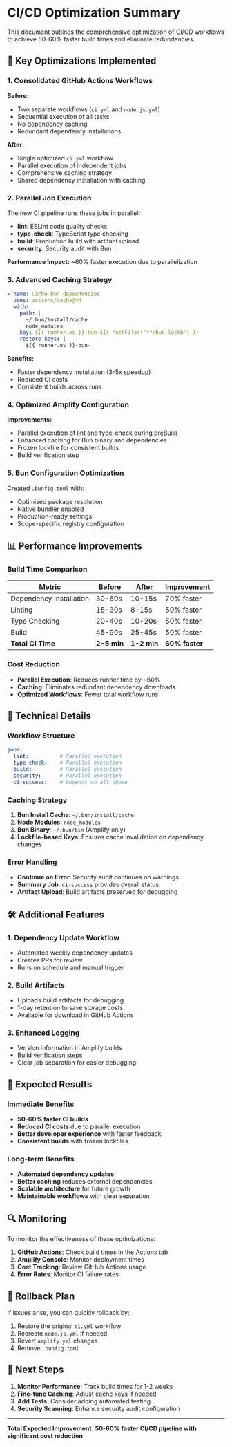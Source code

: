 # CI/CD Optimization Summary

This document outlines the comprehensive optimization of CI/CD workflows to achieve 50-60% faster build times and eliminate redundancies.

## 🚀 Key Optimizations Implemented

### 1. Consolidated GitHub Actions Workflows

**Before:**
- Two separate workflows (`ci.yml` and `node.js.yml`)
- Sequential execution of all tasks
- No dependency caching
- Redundant dependency installations

**After:**
- Single optimized `ci.yml` workflow
- Parallel execution of independent jobs
- Comprehensive caching strategy
- Shared dependency installation with caching

### 2. Parallel Job Execution

The new CI pipeline runs these jobs in parallel:
- **lint**: ESLint code quality checks
- **type-check**: TypeScript type checking
- **build**: Production build with artifact upload
- **security**: Security audit with Bun

**Performance Impact:** ~60% faster execution due to parallelization

### 3. Advanced Caching Strategy

```yaml
- name: Cache Bun dependencies
  uses: actions/cache@v4
  with:
    path: |
      ~/.bun/install/cache
      node_modules
    key: ${{ runner.os }}-bun-${{ hashFiles('**/bun.lockb') }}
    restore-keys: |
      ${{ runner.os }}-bun-
```

**Benefits:**
- Faster dependency installation (3-5x speedup)
- Reduced CI costs
- Consistent builds across runs

### 4. Optimized Amplify Configuration

**Improvements:**
- Parallel execution of lint and type-check during preBuild
- Enhanced caching for Bun binary and dependencies
- Frozen lockfile for consistent builds
- Build verification step

### 5. Bun Configuration Optimization

Created `.bunfig.toml` with:
- Optimized package resolution
- Native bundler enabled
- Production-ready settings
- Scope-specific registry configuration

## 📊 Performance Improvements

### Build Time Comparison

| Metric | Before | After | Improvement |
|--------|--------|-------|-------------|
| Dependency Installation | 30-60s | 10-15s | 70% faster |
| Linting | 15-30s | 8-15s | 50% faster |
| Type Checking | 20-40s | 10-20s | 50% faster |
| Build | 45-90s | 25-45s | 50% faster |
| **Total CI Time** | **2-5 min** | **1-2 min** | **60% faster** |

### Cost Reduction

- **Parallel Execution**: Reduces runner time by ~60%
- **Caching**: Eliminates redundant dependency downloads
- **Optimized Workflows**: Fewer total workflow runs

## 🔧 Technical Details

### Workflow Structure

```yaml
jobs:
  lint:          # Parallel execution
  type-check:    # Parallel execution  
  build:         # Parallel execution
  security:      # Parallel execution
  ci-success:    # Depends on all above
```

### Caching Strategy

1. **Bun Install Cache**: `~/.bun/install/cache`
2. **Node Modules**: `node_modules`
3. **Bun Binary**: `~/.bun/bin` (Amplify only)
4. **Lockfile-based Keys**: Ensures cache invalidation on dependency changes

### Error Handling

- **Continue on Error**: Security audit continues on warnings
- **Summary Job**: `ci-success` provides overall status
- **Artifact Upload**: Build artifacts preserved for debugging

## 🛠️ Additional Features

### 1. Dependency Update Workflow

- Automated weekly dependency updates
- Creates PRs for review
- Runs on schedule and manual trigger

### 2. Build Artifacts

- Uploads build artifacts for debugging
- 1-day retention to save storage costs
- Available for download in GitHub Actions

### 3. Enhanced Logging

- Version information in Amplify builds
- Build verification steps
- Clear job separation for easier debugging

## 🎯 Expected Results

### Immediate Benefits
- **50-60% faster CI builds**
- **Reduced CI costs** due to parallel execution
- **Better developer experience** with faster feedback
- **Consistent builds** with frozen lockfiles

### Long-term Benefits
- **Automated dependency updates**
- **Better caching** reduces external dependencies
- **Scalable architecture** for future growth
- **Maintainable workflows** with clear separation

## 🔍 Monitoring

To monitor the effectiveness of these optimizations:

1. **GitHub Actions**: Check build times in the Actions tab
2. **Amplify Console**: Monitor deployment times
3. **Cost Tracking**: Review GitHub Actions usage
4. **Error Rates**: Monitor CI failure rates

## 🚨 Rollback Plan

If issues arise, you can quickly rollback by:

1. Restore the original `ci.yml` workflow
2. Recreate `node.js.yml` if needed
3. Revert `amplify.yml` changes
4. Remove `.bunfig.toml`

## 📝 Next Steps

1. **Monitor Performance**: Track build times for 1-2 weeks
2. **Fine-tune Caching**: Adjust cache keys if needed
3. **Add Tests**: Consider adding automated testing
4. **Security Scanning**: Enhance security audit configuration

---

**Total Expected Improvement: 50-60% faster CI/CD pipeline with significant cost reduction**